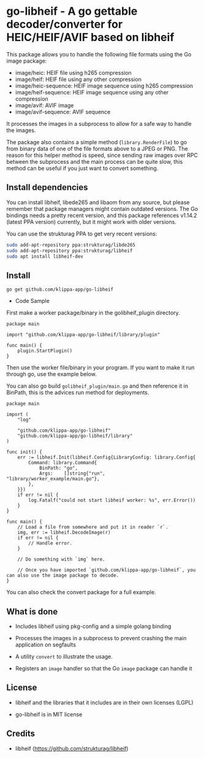 # go-libheif - A go gettable decoder/converter for HEIC/HEIF/AVIF based on libheif

This package allows you to handle the following file formats using the Go image package:

- image/heic:         HEIF file using h265 compression
- image/heif:           HEIF file using any other compression
- image/heic-sequence:  HEIF image sequence using h265 compression
- image/heif-sequence:  HEIF image sequence using any other compression
- image/avif:           AVIF image
- image/avif-sequence:  AVIF sequence

It processes the images in a subprocess to allow for a safe way to handle the images.

The package also contains a simple method (`library.RenderFile`) to go from binary data of one of the file formats above
to a JPEG or PNG.
The reason for this helper method is speed, since sending raw images over RPC between the subprocess and the main
process can be quite slow, this method can be useful if you just want to convert something.

## Install dependencies

You can install libheif, libede265 and libaom from any source, but please remember that package managers might contain
outdated versions.
The Go bindings needs a pretty recent version, and this package references v1.14.2 (latest PPA version) currently, but
it might work with older versions.

You can use the strukturag PPA to get very recent versions:

```bash
sudo add-apt-repository ppa:strukturag/libde265 
sudo add-apt-repository ppa:strukturag/libheif 
sudo apt install libheif-dev
```

## Install

```go get github.com/klippa-app/go-libheif```

- Code Sample

First make a worker package/binary in the golibheif_plugin directory.

```
package main

import "github.com/klippa-app/go-libheif/library/plugin"

func main() {
	plugin.StartPlugin()
}
```

Then use the worker file/binary in your program.
If you want to make it run through go, use the example below.

You can also go build `golibheif_plugin/main.go` and then reference it in BinPath, this is the advices run method for
deployments.

```
package main

import (
	"log"

	"github.com/klippa-app/go-libheif"
	"github.com/klippa-app/go-libheif/library"
)

func init() {
	err := libheif.Init(libheif.Config{LibraryConfig: library.Config{
		Command: library.Command{
			BinPath: "go",
			Args:    []string{"run", "library/worker_example/main.go"},
		},
	}})
	if err != nil {
		log.Fatalf("could not start libheif worker: %s", err.Error())
	}
}

func main() {
	// Load a file from somewhere and put it in reader `r`.
	img, err := libheif.DecodeImage(r)
	if err != nil {
		// Handle error.
	}

	// Do something with `img` here.

	// Once you have imported `github.com/klippa-app/go-libheif`, you can also use the image package to decode.
}
```

You can also check the convert package for a full example.

## What is done

- Includes libheif using pkg-config and a simple golang binding

- Processes the images in a subprocess to prevent crashing the main application on segfaults

- A utility `convert` to illustrate the usage.

- Registers an `image` handler so that the Go `image` package can handle it

## License

- libheif and the libraries that it includes are in their own licenses (LGPL)

- go-libheif is in MIT license

## Credits

- libheif (https://github.com/strukturag/libheif)


